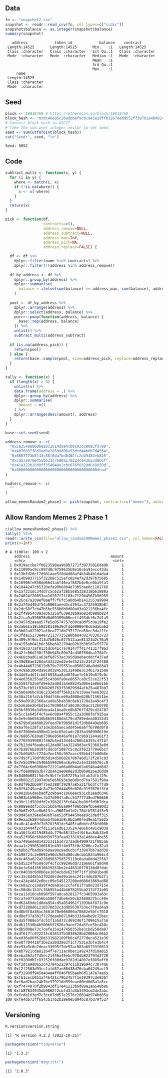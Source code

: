 
<!-- README.md is generated from README.Rmd. Please edit that file -->

## Data

``` r
fn <- "snapshot2.csv"
snapshot <- readr::read_csv(fn, col_types=c("ccdcc"))
snapshot$balance <- as.integer(snapshot$balance)
summary(snapshot)
```

       address            token_id            balance    contract        
     Length:14525       Length:14525       Min.   :1   Length:14525      
     Class :character   Class :character   1st Qu.:1   Class :character  
     Mode  :character   Mode  :character   Median :1   Mode  :character  
                                           Mean   :1                     
                                           3rd Qu.:1                     
                                           Max.   :1                     
         name          
     Length:14525      
     Class :character  
     Mode  :character  
                       
                       
                       

## Seed

``` r
block <- 18018769 # https://etherscan.io/block/18018769
block_hash <- "0xdc46e85c2badbbef9cbc943a29ffb1267eedd552ff397d1e4b492c98cd9e201c"
# Convert block hash to ASCII
# Take the sum over integer vector to set seed
seed <- sum(utf8ToInt(block_hash))
cat("Seed:", seed, "\n")
```

    Seed: 5052 

## Code

``` r
subtract_multi <- function(x, y) {
  for (i in y) {
    where <- match(i, x)
    if (!is.na(where)) {
      x <- x[-where]
    }
  }
  return(x)
}

pick <- function(df,
                 contracts=c(),
                 address_remove=NULL,
                 address_subtract=NULL,
                 address_max=Inf,
                 address_pick=NA,
                 address_replace=FALSE) {

  df <- df %>%
    dplyr::filter(name %in% contracts) %>%
    dplyr::filter(!(address %in% address_remove))
  
  df_by_address <- df %>%
    dplyr::group_by(address) %>%
    dplyr::summarise(
      balance = ifelse(sum(balance) <= address_max, sum(balance), address_max)
    )
  
  pool <- df_by_address %>%
    dplyr::arrange(address) %>%
    dplyr::select(address, balance) %>%
    purrr::pmap(function(address, balance) {
      base::rep(address, balance)
    }) %>%
    unlist() %>%
    subtract_multi(address_subtract)
  
  if (is.na(address_pick)) {
    return(pool)
  } else {
    return(base::sample(pool, size=address_pick, replace=address_replace))
  }
}

tally <- function(x) {
  if (length(x) > 0) {
    unlist(x) %>%
    data.frame(address = .) %>%
    dplyr::group_by(address) %>%
    dplyr::summarise(
      amount = n()
    ) %>%
    dplyr::arrange(desc(amount), address)
  }
}
```

``` r
base::set.seed(seed)

address_remove <- c(
  "0x3a3548e060be10c2614d0a4cb0c03cc9093fd799",
  "0x4b76837f8d8ad0a28590d06e53dcd44b6b7d4554",
  "0x0887773b5f43c58f0da7bd0402fc2d49482eb845",
  "0xcda72070e455bb31c7690a170224ce43623d0b6f",
  "0x41a322b28d0ff354040e2cbc676f0320d8c8850d",
  "0x000000000000000000000000000000000000dead"
)

hodlers_remove <- c(
  ""
)

allow_memesRandom2_phase1 <- pick(snapshot, contracts=c("memes"), address_remove=address_remove,address_pick=100,address_max=1)
```

## Allow Random Memes 2 Phase 1

``` r
c(allow_memesRandom2_phase1) %>%
tally() %T>%
readr::write_csv(file="allow_random100Memes_phase1.csv", col_names=FALSE) %>%
print(n=Inf)
```

    # A tibble: 100 × 2
        address                                    amount
        <chr>                                       <int>
      1 0x019accbe7f0823598ea968b7271f39735016da9b      1
      2 0x11099ac9cc097d0c9759635b8e16c6a91ecc43da      1
      3 0x13bfd26cf7d981aae5f8d4d88af4b34b4b1d4da4      1
      4 0x14b9837715f322b8c515efc024efa2d397b75605      1
      5 0x16906fe850dd6641abf46eaf887b4e8ce0ba9fa1      1
      6 0x1844247cb5320efa99b6804e73b5cae8c1181768      1
      7 0x1af331dc34dd7c5c62af28b5685328318b61888a      1
      8 0x24024f20853aa10267f71f03c7f29b4567b56955      1
      9 0x26ce7a209ef8aeff7f6fc5a0d64b1412553a9904      1
     10 0x2a74bd40df54a0065aeed3cd764ac37325938b8f      1
     11 0x2dc58f7cb47b5bc558b6b0d80a03a921156ba4fc      1
     12 0x2f49954c093e36325af639838b9a6824b988b824      1
     13 0x2fca9a598678d0d09309b06eeff493dbf6c7d1a9      1
     14 0x3457d2aaa857fe5c0574757c00ca8df5c0a19fe2      1
     15 0x3a661a18cb0258119636dfdde098648c6ad5ba62      1
     16 0x3b02a822021af8ea7718b79717fea58ec3da11fe      1
     17 0x3fda15273e4e7211377352e0bb84c02703303723      1
     18 0x409c9f9dc413d7b026c677512aae81323b2c76a9      1
     19 0x4155ab641b6c36be6822704e82b2b3b5d7e55778      1
     20 0x418cd73af8131dc641c7a79147ff41741317f9a3      1
     21 0x42fc06d238f730b945c89b74cd30758dba17847c      1
     22 0x468cbad61a63ef6d753ac395d99ebacddcf437ad      1
     23 0x49d88ae128da4d3332ed2e4e45212c2142f24488      1
     24 0x4b4446723612db79e7f5551ea0568248a0dd8343      1
     25 0x4c9ab1064da9c0d384530131498e3c34617a1508      1
     26 0x4dd5a4d1fcb6f8938aa8ad070aefe1b19e8f9c0c      1
     27 0x4e0358255ad25c4306fa0ee6657ce0c52ce22f53      1
     28 0x5591f6258fd9eb2ad0d3a4e88245d06e1e8661bb      1
     29 0x573efb51f83d4265763f530295d4afb25a487bb7      1
     30 0x580a96bc816c2324bdff5eb2a7e159ae7ee63022      1
     31 0x58a216fa7cbf9d4f46ce69a4008e628b715651be      1
     32 0x59e891b2368acadde5bab30c8eb1728a1e49c4f3      1
     33 0x5a6abe2b4bd1e178d984afa8630cd6ac212b070b      1
     34 0x5bf8930a345dea4a1bea0ce8b876f7d29cd24787      1
     35 0x5cc1e645f4cfae6c00a4f055c12a3d80fef925aa      1
     36 0x5e9c0665630b8659180da179cd789edea40152d3      1
     37 0x679bd1d460b29feed7bf989d1d1f2db0449eb605      1
     38 0x6af6e128fa71de2b65aecadd45e6a6ff6700d0f8      1
     39 0x6f700e6e498bd11e4c65e1adc2035a398990619e      1
     40 0x768057610a07396e05046af01e7c9b912e4a81f3      1
     41 0x77039399801f462b4ed13444a266b16355c471bf      1
     42 0x7b23d4f8aabc412da087aa32249d3ac923683e8d      1
     43 0x7ba876b2019fcddcbf5087c5c0c2f623f79e6b1f      1
     44 0x7bd0492cf724a7ee158c967aacc95bb41fb00b0e      1
     45 0x7d93f170dfd65d14d58682678b7a0d171f287c93      1
     46 0x7e5b399e254665590266ac6a9e2a1e3336576cc0      1
     47 0x7f64c6e6908de72221a06a06b4a02a6546a4d6d2      1
     48 0x7fde0088a3b772ba42ae088e2d3b0b9026e26dd9      1
     49 0x8400b081f5dc9c5bffe1b57276afdfab2dfbf29c      1
     50 0x8b882151997a0e5e6b693e9e0d8cd76a7581f90a      1
     51 0x8df962bb69f75e2388f39297a85a31fbd3fcffd9      1
     52 0x8f54249ae4c8a73e92d44459e026c9197670f3fd      1
     53 0x902866da6badf2c9ba4c1060eec931cb1ead0346      1
     54 0x903b1b960ecfb37d994fa0cc537777d8ed766656      1
     55 0x90c11d589dfd2e39b2813fc04a1be80ffd9b7dca      1
     56 0x9888eddf5cc6c5bda466a994f0ebd8efb5ee90d1      1
     57 0x9b67e27ae8b613fca9607bd1d2c784fb781433e5      1
     58 0x9d45e039eed486b7ee52df94450eee9c1dedf315      1
     59 0x9eaa362844dbe545b63b8c0bda90fed9ea1f5625      1
     60 0xa0c414e69f7d3281501dc5485fa6bbfc858fd00b      1
     61 0xa31b444f2cfd111d16d61335247e66bc491c9039      1
     62 0xa36f3c6219485d4c779e58f32e4f6f6ac8db33e8      1
     63 0xa52f056c6b8dd39759fead233103a14ddee4be55      1
     64 0xa749aede014231311b1d7272ad64909721f085a6      1
     65 0xaa1c29505160181e493f4b373f0c3206cc2a32a3      1
     66 0xb8bb2fbad09c68aa90c8ad6cbcf33987bb7add38      1
     67 0xb98f24c3e0092e90dc9d5d80cd6cbb1034a966c4      1
     68 0xbc463a622a228d98375d575110c0ada0dd4255b7      1
     69 0xbd5224f9509c0f4cfcc99296dd72196661fa8d40      1
     70 0xbefe5d435616619253be2e448310f70136d0fddc      1
     71 0xc04038c0d0b6ee1034cbde6239f71ff10b81bed6      1
     72 0xc35c8d48553f02d0cded9a1eac241c4d628762f1      1
     73 0xc424e4642e0bcc09e545127200ed686d3869ad88      1
     74 0xc68a2cc2a8a9f4c0a81ec2cfef61f7a8e23d715e      1
     75 0xc98d8c153fcf66955a44b4678255ba2174f71e05      1
     76 0xca11d10ceb098f597a0cab28117fc3465991a63c      1
     77 0xca7e077ab56ba580f7dbe6e50cb2468827bcc40e      1
     78 0xd62469de1d8da954cd5a054961f1393b4f871c9e      1
     79 0xd73280d61210370d32c3dd05639753ec7f0ad4a9      1
     80 0xd8b9f8a36ac3661670e066800a78882e5bfc7018      1
     81 0xd8ef37a3b1f727deaeb07194b333da4be9c75bec      1
     82 0xda5f988e5fdc51f1a5d72cd6924671709615af16      1
     83 0xdb11536b4b5006557626c9acef2da5fce5bc438c      1
     84 0xdb5008e73c7cefe15a147450352be3cbd258da97      1
     85 0xdf617fc072215c638137b3038628b420064c06b2      1
     86 0xe036a80f628e531982189fb6c4f277deca521e36      1
     87 0xe8f704418f3be2a20d38e3f1cf7531e3bfe364c4      1
     88 0xe93a9c6e2deac33995f7de57ac083a65733f0813      1
     89 0xeb7921cda81164f7e711ac0bec1a9243fd10a815      1
     90 0xeba262a77d5ec21446a45ebc978db823794d3720      1
     91 0xf0280db7c831526f80dae97d2d14807ef889aff0      1
     92 0xf2dca9d0652c43784522397c11b19694c73074a6      1
     93 0xf2f2503d93cc1afd87ae80d38d76cba64249acf5      1
     94 0xf3290df945e484a4ff846fb5baeb6d1147a7aa69      1
     95 0xf61cecb051af46421c79b3457f1e19397cde936f      1
     96 0xf6ad2baa24b7be97921dd359eae00ed0d8a1a5cc      1
     97 0xf7474070f2b9843df17e41213b6d89a1a6648b86      1
     98 0xfb87834945db9862f2cbfd3fd3b3493cd2de2abc      1
     99 0xfcda163ed7c3cc87dd57e2576c26694e974bd85a      1
    100 0xfe4da73ff6543b17b2b18e0e5d94bc87bd79f527      1

## Versioning

``` r
R.version$version.string
```

    [1] "R version 4.2.2 (2022-10-31)"

``` r
packageVersion("tidyverse")
```

    [1] '1.3.2'

``` r
packageVersion("magrittr")
```

    [1] '2.0.3'
